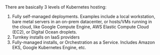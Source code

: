 There are basically 3 levels of Kubernetes hosting:
1. Fully self-managed deployments.  Examples include a local workstation, bare metal servers in an on-prem datacenter, or hosts/VMs running in the cloud, like Google Compute Engine, AWS Elastic Compute Cloud (EC2), or Digital Ocean droplets.
2. Turnkey installs on IaaS providers
3. Fully-managed installs, or Orchestration as a Service.  Includes Amazon EKS, Google Kubernetes Engine, etc.